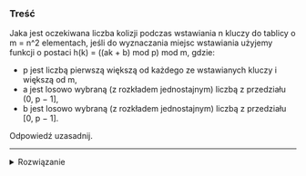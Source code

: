 ### Treść
Jaka jest oczekiwana liczba kolizji podczas wstawiania n kluczy do tablicy o m = n^2 elementach, jeśli
do wyznaczania miejsc wstawiania użyjemy funkcji o postaci h(k) = ((ak + b) mod p) mod m, gdzie:
* p jest liczbą pierwszą większą od każdego ze wstawianych kluczy i większą od m,
* a jest losowo wybraną (z rozkładem jednostajnym) liczbą z przedziału (0, p − 1],
* b jest losowo wybraną (z rozkładem jednostajnym) liczbą z przedziału [0, p − 1].

Odpowiedź uzasadnij.

------
<details><summary>Rozwiązanie</summary>
    
Dana funkcja należy do rodziny uniwersalnych funkcji haszujących


![](https://i.imgur.com/bS54lqP.png)


Stąd istnieje szansa < 1/2, że będziemy mieli jakiekolwiek kolizje. Poniżej dowód z Cormena.


![](https://i.imgur.com/M2gPuwr.png)

<p>
    
